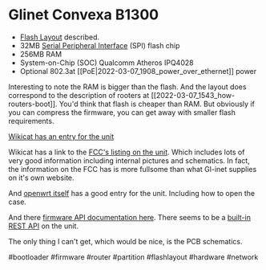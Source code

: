 # Glinet Convexa B1300

- [Flash Layout](https://openwrt.org/toh/gl.inet/gl-b1300#flash_layout) described.
- 32MB [Serial Peripheral Interface](https://en.wikipedia.org/wiki/Serial_Peripheral_Interface) (SPI) flash chip
- 256MB RAM
- System-on-Chip (SOC) Qualcomm Atheros IPQ4028
- Optional 802.3at [[PoE|2022-03-07_1908_power_over_ethernet]] power

Interesting to note the RAM is bigger than the flash. And the layout does correspond to the description of rooters at [[2022-03-07_1543_how-routers-boot]]. You'd think that flash is cheaper than RAM. But obviously if you can compress the firmware, you can get away with smaller flash requirements.

[Wikicat has an entry for the unit](https://wikidevi.wi-cat.ru/GL.iNet_GL-B1300)

Wikicat has a link to the [FCC's listing on the unit](https://fcc.io/2AFIW/-B1300). Which includes lots of very good information including internal pictures and schematics. In fact, the information on the FCC has is more fullsome than what Gl-inet supplies on it's own website.

And [openwrt itself](https://openwrt.org/toh/gl.inet/gl-b1300) has a good entry for the unit. Including how to open the case.

And there [firmware API documentation here](https://dev.gl-inet.com). There seems to be a [built-in REST API](https://dev.gl-inet.com/api/) on the unit.

The only thing I can't get, which would be nice, is the PCB schematics.

#bootloader
#firmware
#router
#partition
#flashlayout
#hardware
#network
